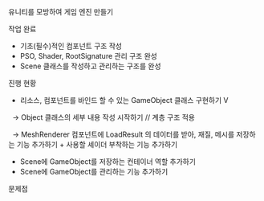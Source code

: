 유니티를 모방하여 게임 엔진 만들기



작업 완료

* 기초(필수)적인 컴포넌트 구조 작성
* PSO, Shader, RootSignature 관리 구조 완성
* Scene 클래스를 작성하고 관리하는 구조를 완성





진행 현황

* 리소스, 컴포넌트를 바인드 할 수 있는 GameObject 클래스 구현하기 V

&nbsp;	->  Object 클래스의 세부 내용 작성 시작하기 // 계층 구조 적용

&nbsp;	-> MeshRenderer 컴포넌트에 LoadResult 의 데이터를 받아, 재질, 메시를 저장하는 기능 추가하기 + 사용할 셰이더 부착하는 기능 추가하기





* Scene에 GameObject를 저장하는 컨테이너 역할 추가하기
* Scene에 GameObject를 관리하는 기능 추가하기





문제점


